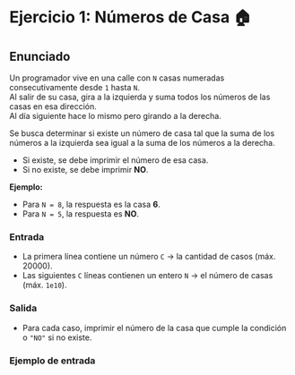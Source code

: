 # Ejercicio 1: Números de Casa 🏠

## Enunciado
Un programador vive en una calle con `N` casas numeradas consecutivamente desde `1` hasta `N`.  
Al salir de su casa, gira a la izquierda y suma todos los números de las casas en esa dirección.  
Al día siguiente hace lo mismo pero girando a la derecha.  

Se busca determinar si existe un número de casa tal que la suma de los números a la izquierda sea igual a la suma de los números a la derecha.  

- Si existe, se debe imprimir el número de esa casa.  
- Si no existe, se debe imprimir **NO**.  

**Ejemplo:**
- Para `N = 8`, la respuesta es la casa **6**.  
- Para `N = 5`, la respuesta es **NO**.  

### Entrada
- La primera línea contiene un número `C` → la cantidad de casos (máx. 20000).  
- Las siguientes `C` líneas contienen un entero `N` → el número de casas (máx. `1e10`).  

### Salida
- Para cada caso, imprimir el número de la casa que cumple la condición o `"NO"` si no existe.  

### Ejemplo de entrada
